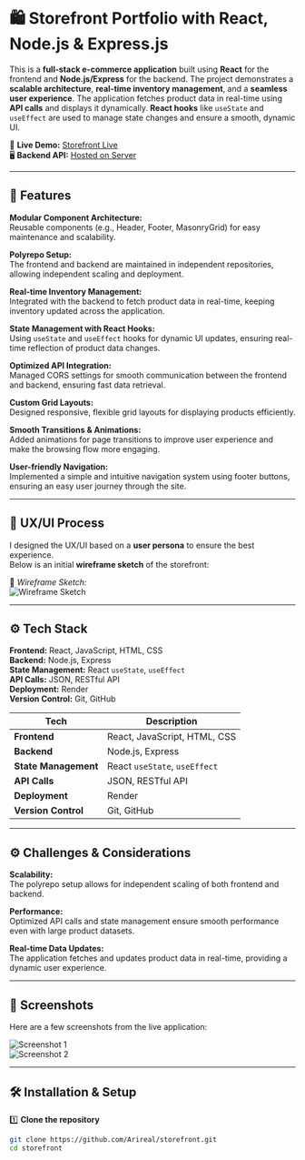 # 🛍️ **Storefront Portfolio with React, Node.js & Express.js**

This is a **full-stack e-commerce application** built using **React** for the frontend and **Node.js/Express** for the backend. The project demonstrates a **scalable architecture**, **real-time inventory management**, and a **seamless user experience**. The application fetches product data in real-time using **API calls** and displays it dynamically. **React hooks** like `useState` and `useEffect` are used to manage state changes and ensure a smooth, dynamic UI.

🚀 **Live Demo:** [Storefront Live](https://www.adwstudium.com)  
🖥️ **Backend API:** [Hosted on Server](https://your-backend-url.com)

---

## 📌 **Features**

**Modular Component Architecture:**  
Reusable components (e.g., Header, Footer, MasonryGrid) for easy maintenance and scalability.

**Polyrepo Setup:**  
The frontend and backend are maintained in independent repositories, allowing independent scaling and deployment.

**Real-time Inventory Management:**  
Integrated with the backend to fetch product data in real-time, keeping inventory updated across the application.

**State Management with React Hooks:**  
Using `useState` and `useEffect` hooks for dynamic UI updates, ensuring real-time reflection of product data changes.

**Optimized API Integration:**  
Managed CORS settings for smooth communication between the frontend and backend, ensuring fast data retrieval.

**Custom Grid Layouts:**  
Designed responsive, flexible grid layouts for displaying products efficiently.

**Smooth Transitions & Animations:**  
Added animations for page transitions to improve user experience and make the browsing flow more engaging.

**User-friendly Navigation:**  
Implemented a simple and intuitive navigation system using footer buttons, ensuring an easy user journey through the site.

---

## 🎨 **UX/UI Process**

I designed the UX/UI based on a **user persona** to ensure the best experience.  
Below is an initial **wireframe sketch** of the storefront:

📝 _Wireframe Sketch:_  
![Wireframe Sketch](https://github.com/user-attachments/assets/f27dee97-490d-4d51-a9de-4969efee4e86)

---

## ⚙️ **Tech Stack**

**Frontend:** React, JavaScript, HTML, CSS  
**Backend:** Node.js, Express  
**State Management:** React `useState`, `useEffect`  
**API Calls:** JSON, RESTful API  
**Deployment:** Render  
**Version Control:** Git, GitHub

| Tech              | Description                      |
|-------------------|----------------------------------|
| **Frontend**      | React, JavaScript, HTML, CSS     |
| **Backend**       | Node.js, Express                 |
| **State Management** | React `useState`, `useEffect`    |
| **API Calls**     | JSON, RESTful API                |
| **Deployment**    | Render                           |
| **Version Control**| Git, GitHub                     |

---

## ⚙️ **Challenges & Considerations**

**Scalability:**  
The polyrepo setup allows for independent scaling of both frontend and backend.

**Performance:**  
Optimized API calls and state management ensure smooth performance even with large product datasets.

**Real-time Data Updates:**  
The application fetches and updates product data in real-time, providing a dynamic user experience.

---

## 📸 **Screenshots**

Here are a few screenshots from the live application:

![Screenshot 1](https://github.com/user-attachments/assets/1665ab33-1146-4ab3-9778-0559bf207a91)  
![Screenshot 2](https://github.com/user-attachments/assets/d950824d-fd9f-42fe-8757-12703d2d3b1b)

---

## 🛠️ **Installation & Setup**

1️⃣ **Clone the repository**  
```bash
git clone https://github.com/Arireal/storefront.git
cd storefront
